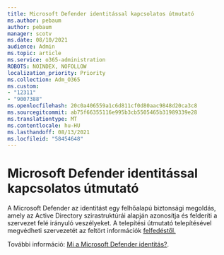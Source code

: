 ```yaml
---
title: Microsoft Defender identitással kapcsolatos útmutató
ms.author: pebaum
author: pebaum
manager: scotv
ms.date: 08/10/2021
audience: Admin
ms.topic: article
ms.service: o365-administration
ROBOTS: NOINDEX, NOFOLLOW
localization_priority: Priority
ms.collection: Adm_O365
ms.custom:
- "12311"
- "9007388"
ms.openlocfilehash: 20c0a406559a1c6d811cf0d80aac9848d20ca3c8
ms.sourcegitcommit: ab75f66355116e995b3cb5505465b31989339e28
ms.translationtype: MT
ms.contentlocale: hu-HU
ms.lasthandoff: 08/13/2021
ms.locfileid: "58454648"
---
```

# <a name="microsoft-defender-for-identity-guide"></a>Microsoft Defender identitással kapcsolatos útmutató

A Microsoft Defender az identitást egy felhőalapú biztonsági megoldás, amely az Active Directory szirastruktúrái alapján azonosítja és felderíti a szervezet felé irányuló veszélyeket. A telepítési útmutató telepítésével megvédheti szervezetét az feltört információk [felfedéstől.](https://portal.office.com/adminportal/home?#/modernonboarding/microsoftdefenderforidentitysetupguide) 

További információ: [Mi a Microsoft Defender identitás?](https://docs.microsoft.com/defender-for-identity/what-is).  

